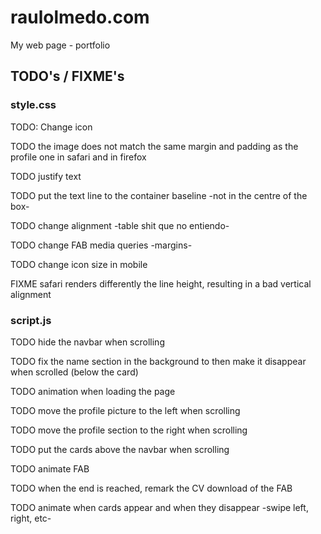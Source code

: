 # raulolmedo.com
My web page - portfolio

## TODO's / FIXME's

### style.css

TODO: Change icon

TODO the image does not match the same margin and padding as the profile one in safari and in firefox

TODO justify text

TODO put the text line to the container baseline -not in the centre of the box-

TODO change alignment -table shit que no entiendo-

TODO change FAB media queries -margins-

TODO change icon size in mobile

FIXME safari renders differently the line height, resulting in a bad vertical alignment


### script.js

TODO hide the navbar when scrolling

TODO fix the name section in the background to then make it disappear when scrolled (below the card)

TODO animation when loading the page

TODO move the profile picture to the left when scrolling

TODO move the profile section to the right when scrolling

TODO put the cards above the navbar when scrolling

TODO animate FAB

TODO when the end is reached, remark the CV download of the FAB

TODO animate when cards appear and when they disappear -swipe left, right, etc-